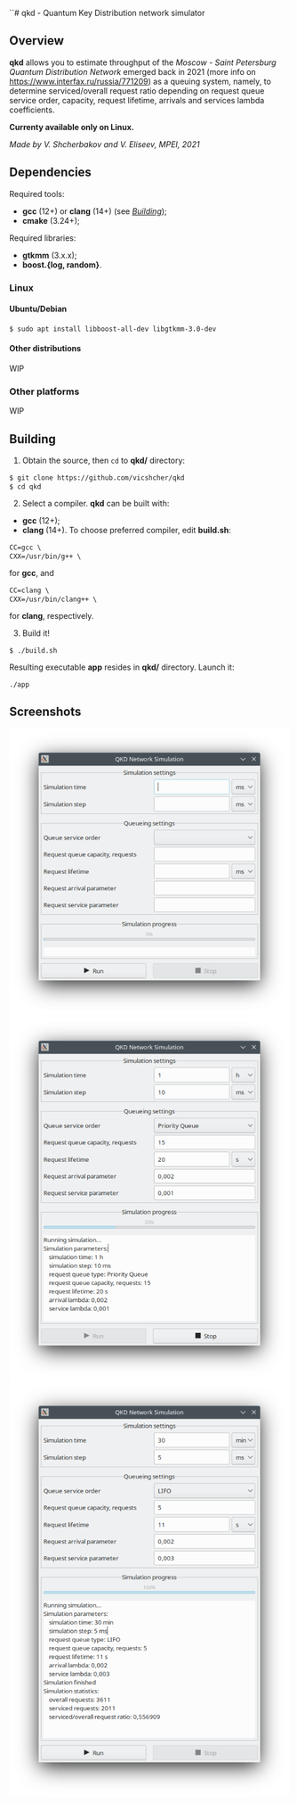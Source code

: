 ``# qkd - Quantum Key Distribution network simulator

## Overview

**qkd** allows you to estimate throughput of the _Moscow - Saint Petersburg Quantum Distribution Network_ emerged back in 2021 (more info on https://www.interfax.ru/russia/771209) as a queuing system, namely, to determine serviced/overall request ratio depending on request queue service order, capacity, request lifetime, arrivals and services lambda coefficients.

**Currenty available only on Linux.**

_Made by V. Shcherbakov and V. Eliseev, MPEI, 2021_

## Dependencies

Required tools:
* **gcc** (12+) or **clang** (14+) (see _[Building](#building)_);
* **cmake** (3.24+);

Required libraries:
* **gtkmm** (3.x.x);
* **boost.{log, random}**.

### Linux

#### Ubuntu/Debian
```
$ sudo apt install libboost-all-dev libgtkmm-3.0-dev
```
#### Other distributions
WIP

### Other platforms
WIP

## Building

1. Obtain the source, then ```cd``` to **qkd/** directory:
```
$ git clone https://github.com/vicshcher/qkd
$ cd qkd
```

2. Select a compiler.
**qkd** can be built with:
* **gcc** (12+);
* **clang** (14+). 
To choose preferred compiler, edit **build.sh**:
```
CC=gcc \
CXX=/usr/bin/g++ \
```
for **gcc**, and
```
CC=clang \
CXX=/usr/bin/clang++ \
```
for **clang**, respectively.

3. Build it!
```
$ ./build.sh
```
Resulting executable **app** resides in **qkd/** directory. Launch it:
```
./app
```

## Screenshots

![image info](./scr/scr1.png)
![image info](./scr/scr2.png)
![image info](./scr/scr3.png)
